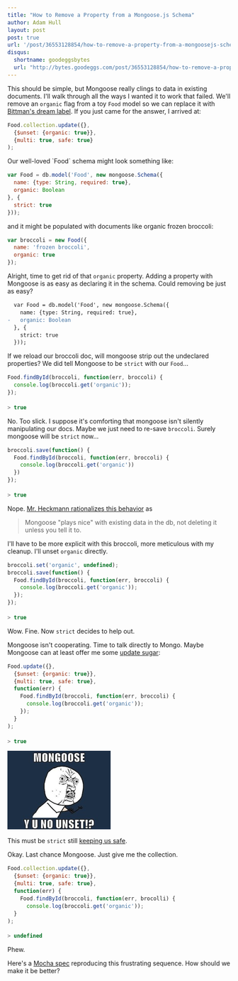 ```yaml
---
title: "How to Remove a Property from a Mongoose.js Schema"
author: Adam Hull
layout: post
post: true
url: '/post/36553128854/how-to-remove-a-property-from-a-mongoosejs-schema'
disqus:
  shortname: goodeggsbytes
  url: "http://bytes.goodeggs.com/post/36553128854/how-to-remove-a-property-from-a-mongoosejs-schema"
---
```


This should be simple, but Mongoose really clings to data in existing documents.  I'll walk through all the ways I wanted it to work that failed.  We'll remove an `organic` flag from a toy `Food` model so we can replace it with [Bittman's dream label](http://www.nytimes.com/2012/10/14/opinion/sunday/bittman-my-dream-food-label.html).  If you just came for the answer, I arrived at:

``` js
Food.collection.update({},
  {$unset: {organic: true}},
  {multi: true, safe: true}
);
```

<!-- more -->Our well-loved `Food` schema might look something like:

``` js
var Food = db.model('Food', new mongoose.Schema({
  name: {type: String, required: true},
  organic: Boolean
}, {
  strict: true
}));
```

and it might be populated with documents like organic frozen broccoli:

``` js
var broccoli = new Food({
  name: 'frozen broccoli',
  organic: true
});
```

Alright, time to get rid of that `organic` property.  Adding a property with Mongoose is as easy as declaring it in the schema.  Could removing be just as easy?

``` diff
  var Food = db.model('Food', new mongoose.Schema({
    name: {type: String, required: true},
-   organic: Boolean
  }, {
    strict: true
  }));
```

If we reload our broccoli doc, will mongoose strip out the undeclared properties?  We did tell Mongoose to be `strict` with our `Food`…

``` js
Food.findById(broccoli, function(err, broccoli) {
  console.log(broccoli.get('organic'));
});

> true
```

No.  Too slick.  I suppose it's comforting that mongoose isn't silently manipulating our docs.  Maybe we just need to re-save `broccoli`.  Surely mongoose will be `strict` now…

``` js
broccoli.save(function() {
  Food.findById(broccoli, function(err, broccoli) {
    console.log(broccoli.get('organic'))
  })
});

> true
```

Nope.  [Mr. Heckmann rationalizes this behavior](http://grokbase.com/t/gg/mongoose-orm/123ya4qp0a/mongoose-removing-an-existing-field-from-a-collection#20120330swrofqtizat6i3kalhvfrusz5a) as

> Mongoose "plays nice" with existing data in the db, not deleting it unless you tell it to.


I'll have to be more explicit with this broccoli, more meticulous with my cleanup.  I'll unset `organic` directly.

``` js
broccoli.set('organic', undefined);
broccoli.save(function() {
  Food.findById(broccoli, function(err, broccoli) {
    console.log(broccoli.get('organic'));
  });
});

> true
```

Wow.  Fine.  Now `strict` decides to help out.

Mongoose isn't cooperating.  Time to talk directly to Mongo.  Maybe Mongoose can at least offer me some [update sugar](http://mongoosejs.com/docs/api.html#model_Model-update):

``` js
Food.update({},
  {$unset: {organic: true}},
  {multi: true, safe: true},
  function(err) {
    Food.findById(broccoli, function(err, broccoli) {
      console.log(broccoli.get('organic'));
    });
  }
);

> true
```

![Y U NO UNSET!?](/images/yuno-mongoose.jpg)

This must be `strict` still [keeping us safe](https://groups.google.com/d/topic/mongoose-orm/ypvL3Fximjc/discussion).

Okay.  Last chance Mongoose.  Just give me the collection.

``` js
Food.collection.update({},
  {$unset: {organic: true}},
  {multi: true, safe: true},
  function(err) {
    Food.findById(broccoli, function(err, brocolli) {
      console.log(broccoli.get('organic'));
  }
);

> undefined
```

Phew.

Here's a [Mocha spec](https://gist.github.com/4008255) reproducing this frustrating sequence.  How should we make it be better?
